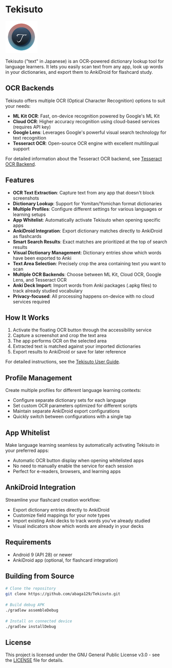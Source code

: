 # Tekisuto

<img src="app/src/main/res/mipmap-xxxhdpi/ic_launcher_round.png" width="100" height="100" alt="Tekisuto app icon">

Tekisuto ("text" in Japanese) is an OCR-powered dictionary lookup tool for language learners. It lets you easily scan text from any app, look up words in your dictionaries, and export them to AnkiDroid for flashcard study.

## OCR Backends

Tekisuto offers multiple OCR (Optical Character Recognition) options to suit your needs:

- **ML Kit OCR**: Fast, on-device recognition powered by Google's ML Kit
- **Cloud OCR**: Higher accuracy recognition using cloud-based services (requires API key)
- **Google Lens**: Leverages Google's powerful visual search technology for text recognition
- **Tesseract OCR**: Open-source OCR engine with excellent multilingual support

For detailed information about the Tesseract OCR backend, see [Tesseract OCR Backend](TESSERACT_OCR_BACKEND.md).

## Features

- **OCR Text Extraction**: Capture text from any app that doesn't block screenshots
- **Dictionary Lookup**: Support for Yomitan/Yomichan format dictionaries
- **Multiple Profiles**: Configure different settings for various languages or learning setups
- **App Whitelist**: Automatically activate Tekisuto when opening specific apps
- **AnkiDroid Integration**: Export dictionary matches directly to AnkiDroid as flashcards
- **Smart Search Results**: Exact matches are prioritized at the top of search results
- **Visual Dictionary Management**: Dictionary entries show which words have been exported to Anki
- **Text Area Selection**: Precisely crop the area containing text you want to scan
- **Multiple OCR Backends**: Choose between ML Kit, Cloud OCR, Google Lens, and Tesseract OCR
- **Anki Deck Import**: Import words from Anki packages (.apkg files) to track already studied vocabulary
- **Privacy-focused**: All processing happens on-device with no cloud services required

## How It Works

1. Activate the floating OCR button through the accessibility service
2. Capture a screenshot and crop the text area
3. The app performs OCR on the selected area
4. Extracted text is matched against your imported dictionaries
5. Export results to AnkiDroid or save for later reference

For detailed instructions, see the [Tekisuto User Guide](wiki.md).

## Profile Management

Create multiple profiles for different language learning contexts:
- Configure separate dictionary sets for each language
- Set custom OCR parameters optimized for different scripts
- Maintain separate AnkiDroid export configurations
- Quickly switch between configurations with a single tap

## App Whitelist

Make language learning seamless by automatically activating Tekisuto in your preferred apps:
- Automatic OCR button display when opening whitelisted apps
- No need to manually enable the service for each session
- Perfect for e-readers, browsers, and learning apps

## AnkiDroid Integration

Streamline your flashcard creation workflow:
- Export dictionary entries directly to AnkiDroid
- Customize field mappings for your note types
- Import existing Anki decks to track words you've already studied
- Visual indicators show which words are already in your decks

## Requirements

- Android 9 (API 28) or newer
- AnkiDroid app (optional, for flashcard integration)

## Building from Source

```bash
# Clone the repository
git clone https://github.com/abaga129/Tekisuto.git

# Build debug APK
./gradlew assembleDebug

# Install on connected device
./gradlew installDebug
```

## License

This project is licensed under the GNU General Public License v3.0 - see the [LICENSE](LICENSE) file for details.